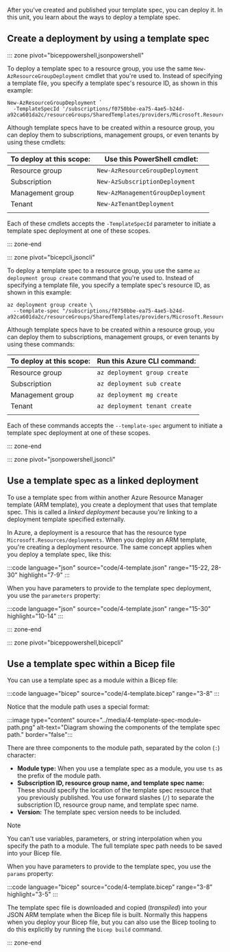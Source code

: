 After you've created and published your template spec, you can deploy it. In this unit, you learn about the ways to deploy a template spec.

## Create a deployment by using a template spec

::: zone pivot="biceppowershell,jsonpowershell"

To deploy a template spec to a resource group, you use the same `New-AzResourceGroupDeployment` cmdlet that you're used to. Instead of specifying a template file, you specify a template spec's resource ID, as shown in this example:

```azurepowershell
New-AzResourceGroupDeployment `
  -TemplateSpecId '/subscriptions/f0750bbe-ea75-4ae5-b24d-a92ca601da2c/resourceGroups/SharedTemplates/providers/Microsoft.Resources/templateSpecs/StorageWithoutSAS'
```

Although template specs have to be created within a resource group, you can deploy them to subscriptions, management groups, or even tenants by using these cmdlets:

| To deploy at this scope: | Use this PowerShell cmdlet: |
|-|-|
| Resource group | `New-AzResourceGroupDeployment` |
| Subscription | `New-AzSubscriptionDeployment` |
| Management group | `New-AzManagementGroupDeployment` |
| Tenant | `New-AzTenantDeployment` |
| | |

Each of these cmdlets accepts the `-TemplateSpecId` parameter to initiate a template spec deployment at one of these scopes.

::: zone-end

::: zone pivot="bicepcli,jsoncli"

To deploy a template spec to a resource group, you use the same `az deployment group create` command that you're used to. Instead of specifying a template file, you specify a template spec's resource ID, as shown in this example:

```azurecli
az deployment group create \
  --template-spec "/subscriptions/f0750bbe-ea75-4ae5-b24d-a92ca601da2c/resourceGroups/SharedTemplates/providers/Microsoft.Resources/templateSpecs/StorageWithoutSAS"
```

Although template specs have to be created within a resource group, you can deploy them to subscriptions, management groups, or even tenants by using these commands:

| To deploy at this scope: | Run this Azure CLI command: |
|-|-|
| Resource group | `az deployment group create` |
| Subscription | `az deployment sub create` |
| Management group | `az deployment mg create` |
| Tenant | `az deployment tenant create` |
| | |

Each of these commands accepts the `--template-spec` argument to initiate a template spec deployment at one of these scopes.

::: zone-end

::: zone pivot="jsonpowershell,jsoncli"

## Use a template spec as a linked deployment

To use a template spec from within another Azure Resource Manager template (ARM template), you create a deployment that uses that template spec. This is called a _linked deployment_ because you're linking to a deployment template specified externally.

In Azure, a deployment is a resource that has the resource type `Microsoft.Resources/deployments`. When you deploy an ARM template, you're creating a deployment resource. The same concept applies when you deploy a template spec, like this:

:::code language="json" source="code/4-template.json" range="15-22, 28-30" highlight="7-9" :::

When you have parameters to provide to the template spec deployment, you use the `parameters` property:

:::code language="json" source="code/4-template.json" range="15-30" highlight="10-14" :::

::: zone-end

::: zone pivot="biceppowershell,bicepcli"

## Use a template spec within a Bicep file

You can use a template spec as a module within a Bicep file:

:::code language="bicep" source="code/4-template.bicep" range="3-8" :::

Notice that the module path uses a special format:

:::image type="content" source="../media/4-template-spec-module-path.png" alt-text="Diagram showing the components of the template spec path." border="false":::

There are three components to the module path, separated by the colon (`:`) character:

- **Module type:** When you use a template spec as a module, you use `ts` as the prefix of the module path.
- **Subscription ID, resource group name, and template spec name:** These should specify the location of the template spec resource that you previously published. You use forward slashes (`/`) to separate the subscription ID, resource group name, and template spec name.
- **Version:** The template spec version needs to be included.

> [!NOTE]
> You can't use variables, parameters, or string interpolation when you specify the path to a module. The full template spec path needs to be saved into your Bicep file.

When you have parameters to provide to the template spec, you use the `params` property:

:::code language="bicep" source="code/4-template.bicep" range="3-8" highlight="3-5" :::

The template spec file is downloaded and copied (*transpiled*) into your JSON ARM template when the Bicep file is built. Normally this happens when you deploy your Bicep file, but you can also use the Bicep tooling to do this explicitly by running the `bicep build` command.

::: zone-end
